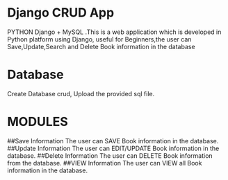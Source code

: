 # Django CRUD App 
PYTHON Django + MySQL .This is a web application which is developed in Python platform using 
Django, useful for Beginners,the user can Save,Update,Search and Delete Book information 
in the database
# Database
Create Database crud, Upload the provided sql file.
# MODULES
##Save Information 
The user can SAVE Book information in the database.
##Update Information
The user can EDIT/UPDATE Book information in the database.
##Delete Information
The user can DELETE Book information from the database.
##VIEW Information
The user can VIEW all Book information in the database.
